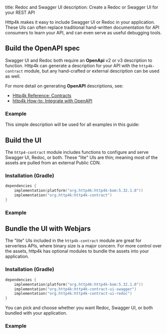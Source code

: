 title: Redoc and Swagger UI
description: Create a Redoc or Swagger UI for your REST API

Http4k makes it easy to include Swagger UI or Redoc in your application.
These UIs can often replace traditional hand-written documentation for API consumers to learn your API,
and can even serve as useful debugging tools.

## Build the OpenAPI spec

Swagger UI and Redoc both require an **OpenApi** v2 or v3 description to function.
Http4k can generate a description for your API with the `http4k-contract` module,
but any hand-crafted or external description can be used as well.

For more detail on generating **OpenAPI** descriptions, see:

- [Http4k Reference: Contracts](/guide/reference/contracts)
- [http4k How-to: Integrate with OpenAPI](/guide/howto/integrate_with_openapi)

### Example [<img class="octocat"/>](https://github.com/http4k/http4k/blob/master/src/docs/guide/howto/create_a_swagger_ui/exampleContract.kt)

This simple description will be used for all examples in this guide:

<script src="https://gist-it.appspot.com/https://github.com/http4k/http4k/blob/master/src/docs/guide/howto/create_a_swagger_ui/exampleContract.kt"></script>

## Build the UI

The `http4-contract` module includes functions to configure and serve Swagger UI, Redoc, or both.
These "lite" UIs are thin; meaning most of the assets are pulled from an external Public CDN.

### Installation (Gradle)

```kotlin
dependencies {
    implementation(platform("org.http4k:http4k-bom:5.32.1.0"))
    implementation("org.http4k:http4k-contract")
}
```

### Example [<img class="octocat"/>](https://github.com/http4k/http4k/blob/master/src/docs/guide/howto/create_a_swagger_ui/exampleLite.kt)

<script src="https://gist-it.appspot.com/https://github.com/http4k/http4k/blob/master/src/docs/guide/howto/create_a_swagger_ui/exampleLite.kt"></script>

## Bundle the UI with Webjars

The "lite" UIs included in the `http4k-contract` module are great for serverless APIs, where binary size is a major concern.
For more control over the assets, http4k has optional modules to bundle the assets into your application.

### Installation (Gradle)

```kotlin
dependencies {
    implementation(platform("org.http4k:http4k-bom:5.32.1.0"))
    implementation("org.http4k:http4k-contract-ui-swagger")
    implementation("org.http4k:http4k-contract-ui-redoc")
}
```

You can pick and choose whether you want Redoc, Swagger UI, or both bundled with your application.

### Example [<img class="octocat"/>](https://github.com/http4k/http4k/blob/master/src/docs/guide/howto/create_a_swagger_ui/exampleWebjar.kt)

<script src="https://gist-it.appspot.com/https://github.com/http4k/http4k/blob/master/src/docs/guide/howto/create_a_swagger_ui/exampleWebjar.kt"></script>
